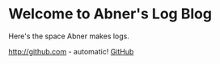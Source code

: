 # Welcome to Abner's Log Blog

Here's the space Abner makes logs.


http://github.com - automatic!
[GitHub](http://github.com)
